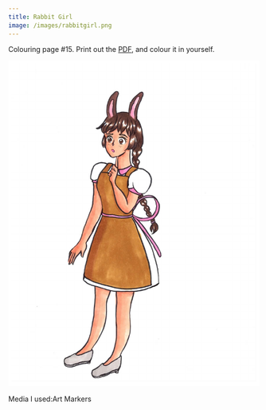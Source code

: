 ```yaml
---
title: Rabbit Girl
image: /images/rabbitgirl.png
---
```

Colouring page #15. Print out the [PDF], and colour it in yourself.

![png]

Media I used:Art Markers

[png]: /images/rabbitgirl.png
[PDF]: /images/rabbitgirl.pdf
